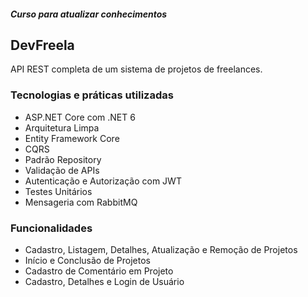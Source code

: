 ##### Curso para atualizar conhecimentos
## DevFreela
API REST completa de um sistema de projetos de freelances.
### Tecnologias e práticas utilizadas
- ASP.NET Core com .NET 6
- Arquitetura Limpa
- Entity Framework Core
- CQRS
- Padrão Repository
- Validação de APIs
- Autenticação e Autorização com JWT
- Testes Unitários
- Mensageria com RabbitMQ

### Funcionalidades
- Cadastro, Listagem, Detalhes, Atualização e Remoção de Projetos
- Início e Conclusão de Projetos
- Cadastro de Comentário em Projeto
- Cadastro, Detalhes e Login de Usuário
